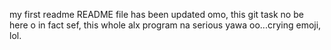 my first readme
README file has been updated
omo, this git task no be here o
in fact sef, this whole alx program na serious yawa oo...crying emoji, lol.
